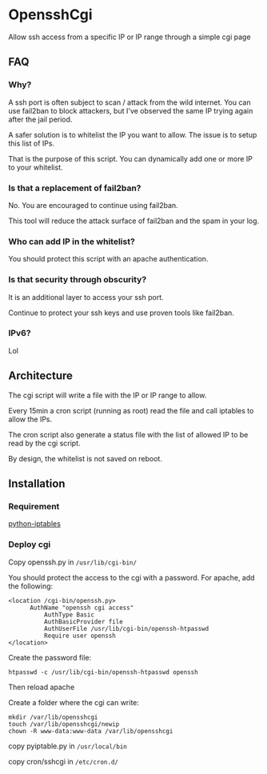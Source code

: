 # OpensshCgi

Allow ssh access from a specific IP or IP range through a simple cgi page

## FAQ
### Why?

A ssh port is often subject to scan / attack from the wild internet. You can use
fail2ban to block attackers, but I've observed the same IP trying again after
the jail period.

A safer solution is to whitelist the IP you want to allow. The issue is to setup
this list of IPs.

That is the purpose of this script. You can dynamically add one or more IP to
your whitelist.

### Is that a replacement of fail2ban?

No. You are encouraged to continue using fail2ban.

This tool will reduce the attack surface of fail2ban and the spam in your log.

### Who can add IP in the whitelist?

You should protect this script with an apache authentication.

### Is that security through obscurity?

It is an additional layer to access your ssh port.

Continue to protect your ssh keys and use proven tools like fail2ban.

### IPv6?

Lol

## Architecture

The cgi script will write a file with the IP or IP range to allow.

Every 15min a cron script (running as root) read the file and call iptables to
allow the IPs.

The cron script also generate a status file with the list of allowed IP to be
read by the cgi script.

By design, the whitelist is not saved on reboot.

## Installation

### Requirement

[python-iptables](https://pypi.python.org/pypi/python-iptables)

### Deploy cgi

Copy openssh.py in `/usr/lib/cgi-bin/`

You should protect the access to the cgi with a password. For apache, add the
following:

```
<location /cgi-bin/openssh.py>
	  AuthName "openssh cgi access"
          AuthType Basic
          AuthBasicProvider file
          AuthUserFile /usr/lib/cgi-bin/openssh-htpasswd
          Require user openssh
</location>
```

Create the password file:

```
htpasswd -c /usr/lib/cgi-bin/openssh-htpasswd openssh
```

Then reload apache

Create a folder where the cgi can write:

```
mkdir /var/lib/opensshcgi
touch /var/lib/opensshcgi/newip
chown -R www-data:www-data /var/lib/opensshcgi
```

copy pyiptable.py in `/usr/local/bin`

copy cron/sshcgi in `/etc/cron.d/`
